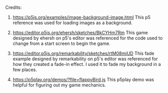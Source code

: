 Credits:

1. https://p5js.org/examples/image-background-image.html 
    This p5 reference was used for loading images as a background.

2. https://editor.p5js.org/ehersh/sketches/BkCYHm7Rm
    This game designed by ehersh on p5's editor was referenced for the code used to change from a start screen to begin the game.

3. https://editor.p5js.org/remarkability/sketches/rtM08miUD
    This fade example designed by remarkability on p5's editor was referenced for how they created a fade-in effect. I used it to fade my background in a few places.

4. https://p5play.org/demos/?file=flappyBird.js
    This p5play demo was helpful for figuring out my game mechanics.